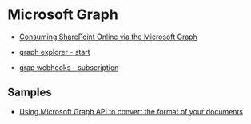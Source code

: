 # Microsoft Graph

- [Consuming SharePoint Online via the Microsoft Graph](https://dev.office.com/blogs/consuming-sharepoint-online-via-the-microsoft-graph)

- [graph explorer - start](https://developer.microsoft.com/en-us/graph/graph-explorer)
- [grap webhooks - subscription](https://graph.microsoft.com/v1.0/subscriptions)

## Samples

- [Using Microsoft Graph API to convert the format of your documents](https://blogs.technet.microsoft.com/sharepointdevelopersupport/2018/10/26/using-microsoft-graph-api-to-convert-the-format-of-your-documents)